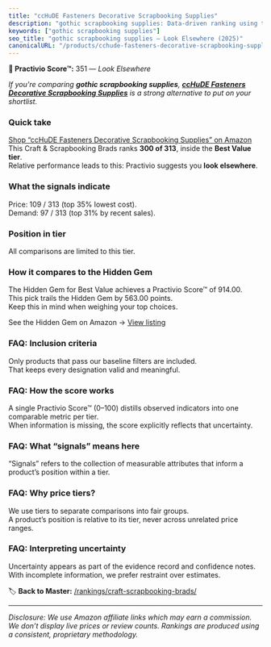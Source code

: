 ```yaml
---
title: "ccHuDE Fasteners Decorative Scrapbooking Supplies"
description: "gothic scrapbooking supplies: Data-driven ranking using the Practivio Score™. Positioned by quality, value, demand, findability, momentum."
keywords: ["gothic scrapbooking supplies"]
seo_title: "gothic scrapbooking supplies — Look Elsewhere (2025)"
canonicalURL: "/products/cchude-fasteners-decorative-scrapbooking-supplies-B0CTLKKSBX/"
---
```


**🚫 Practivio Score™:** 351 — _Look Elsewhere_


*If you're comparing **gothic scrapbooking supplies**, **[ccHuDE Fasteners Decorative Scrapbooking Supplies](https://www.amazon.com/dp/B0CTLKKSBX?tag=practivio-20)** is a strong alternative to put on your shortlist.*
### Quick take
[Shop “ccHuDE Fasteners Decorative Scrapbooking Supplies” on Amazon](https://www.amazon.com/dp/B0CTLKKSBX?tag=practivio-20)
This Craft & Scrapbooking Brads ranks **300 of 313**, inside the **Best Value tier**.  
Relative performance leads to this: Practivio suggests you **look elsewhere**.

### What the signals indicate
Price: 109 / 313 (top 35% lowest cost).  
Demand: 97 / 313 (top 31% by recent sales).

### Position in tier
All comparisons are limited to this tier.

### How it compares to the Hidden Gem
The Hidden Gem for Best Value achieves a Practivio Score™ of 914.00.  
This pick trails the Hidden Gem by 563.00 points.  
Keep this in mind when weighing your top choices.  

See the Hidden Gem on Amazon → [View listing](https://www.amazon.com/dp/B08BKGLB16?tag=practivio-20)

### FAQ: Inclusion criteria
Only products that pass our baseline filters are included.  
That keeps every designation valid and meaningful.

### FAQ: How the score works
A single Practivio Score™ (0–100) distills observed indicators into one comparable metric per tier.  
When information is missing, the score explicitly reflects that uncertainty.

### FAQ: What “signals” means here
“Signals” refers to the collection of measurable attributes that inform a product’s position within a tier.

### FAQ: Why price tiers?
We use tiers to separate comparisons into fair groups.  
A product’s position is relative to its tier, never across unrelated price ranges.

### FAQ: Interpreting uncertainty
Uncertainty appears as part of the evidence record and confidence notes.  
With incomplete information, we prefer restraint over estimates.


🏷️ **Back to Master:** [/rankings/craft-scrapbooking-brads/](/rankings/craft-scrapbooking-brads/)

---
_Disclosure: We use Amazon affiliate links which may earn a commission. We don’t display live prices or review counts. Rankings are produced using a consistent, proprietary methodology._
